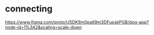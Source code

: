 # connecting
https://www.figma.com/proto/U5DK9m0pa69m3DFupskPGB/dog-app?node-id=1%3A2&scaling=scale-down
